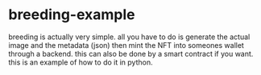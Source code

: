 # breeding-example

breeding is actually very simple. all you have to do is generate the actual image and the metadata (json) then mint the NFT into someones wallet through a backend. this can also be done by a smart contract if you want. this is an example of how to do it in python.
